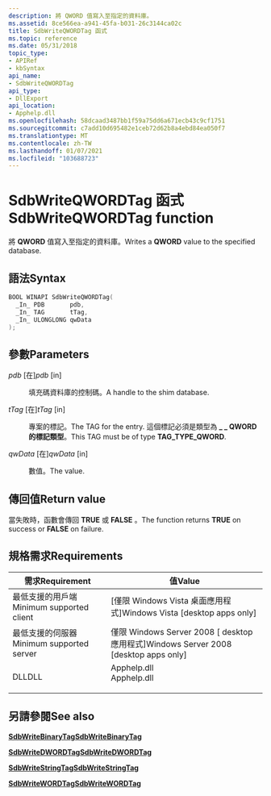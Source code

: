 ```yaml
---
description: 將 QWORD 值寫入至指定的資料庫。
ms.assetid: 8ce566ea-a941-45fa-b031-26c3144ca02c
title: SdbWriteQWORDTag 函式
ms.topic: reference
ms.date: 05/31/2018
topic_type:
- APIRef
- kbSyntax
api_name:
- SdbWriteQWORDTag
api_type:
- DllExport
api_location:
- Apphelp.dll
ms.openlocfilehash: 58dcaad3487bb1f59a75dd6a671ecb43c9cf1751
ms.sourcegitcommit: c7add10d695482e1ceb72d62b8a4ebd84ea050f7
ms.translationtype: MT
ms.contentlocale: zh-TW
ms.lasthandoff: 01/07/2021
ms.locfileid: "103688723"
---
```

# <a name="sdbwriteqwordtag-function"></a><span data-ttu-id="3f193-103">SdbWriteQWORDTag 函式</span><span class="sxs-lookup"><span data-stu-id="3f193-103">SdbWriteQWORDTag function</span></span>

<span data-ttu-id="3f193-104">將 **QWORD** 值寫入至指定的資料庫。</span><span class="sxs-lookup"><span data-stu-id="3f193-104">Writes a **QWORD** value to the specified database.</span></span>

## <a name="syntax"></a><span data-ttu-id="3f193-105">語法</span><span class="sxs-lookup"><span data-stu-id="3f193-105">Syntax</span></span>


```C++
BOOL WINAPI SdbWriteQWORDTag(
  _In_ PDB       pdb,
  _In_ TAG       tTag,
  _In_ ULONGLONG qwData
);
```



## <a name="parameters"></a><span data-ttu-id="3f193-106">參數</span><span class="sxs-lookup"><span data-stu-id="3f193-106">Parameters</span></span>

<dl> <dt>

<span data-ttu-id="3f193-107">*pdb* \[在\]</span><span class="sxs-lookup"><span data-stu-id="3f193-107">*pdb* \[in\]</span></span>
</dt> <dd>

<span data-ttu-id="3f193-108">填充碼資料庫的控制碼。</span><span class="sxs-lookup"><span data-stu-id="3f193-108">A handle to the shim database.</span></span>

</dd> <dt>

<span data-ttu-id="3f193-109">*tTag* \[在\]</span><span class="sxs-lookup"><span data-stu-id="3f193-109">*tTag* \[in\]</span></span>
</dt> <dd>

<span data-ttu-id="3f193-110">專案的標記。</span><span class="sxs-lookup"><span data-stu-id="3f193-110">The TAG for the entry.</span></span> <span data-ttu-id="3f193-111">這個標記必須是類型為 **\_ \_ QWORD 的標記類型**。</span><span class="sxs-lookup"><span data-stu-id="3f193-111">This TAG must be of type **TAG\_TYPE\_QWORD**.</span></span>

</dd> <dt>

<span data-ttu-id="3f193-112">*qwData* \[在\]</span><span class="sxs-lookup"><span data-stu-id="3f193-112">*qwData* \[in\]</span></span>
</dt> <dd>

<span data-ttu-id="3f193-113">數值。</span><span class="sxs-lookup"><span data-stu-id="3f193-113">The value.</span></span>

</dd> </dl>

## <a name="return-value"></a><span data-ttu-id="3f193-114">傳回值</span><span class="sxs-lookup"><span data-stu-id="3f193-114">Return value</span></span>

<span data-ttu-id="3f193-115">當失敗時，函數會傳回 **TRUE** 或 **FALSE** 。</span><span class="sxs-lookup"><span data-stu-id="3f193-115">The function returns **TRUE** on success or **FALSE** on failure.</span></span>

## <a name="requirements"></a><span data-ttu-id="3f193-116">規格需求</span><span class="sxs-lookup"><span data-stu-id="3f193-116">Requirements</span></span>



| <span data-ttu-id="3f193-117">需求</span><span class="sxs-lookup"><span data-stu-id="3f193-117">Requirement</span></span> | <span data-ttu-id="3f193-118">值</span><span class="sxs-lookup"><span data-stu-id="3f193-118">Value</span></span> |
|-------------------------------------|----------------------------------------------------------------------------------------|
| <span data-ttu-id="3f193-119">最低支援的用戶端</span><span class="sxs-lookup"><span data-stu-id="3f193-119">Minimum supported client</span></span><br/> | <span data-ttu-id="3f193-120">\[僅限 Windows Vista 桌面應用程式\]</span><span class="sxs-lookup"><span data-stu-id="3f193-120">Windows Vista \[desktop apps only\]</span></span><br/>                                         |
| <span data-ttu-id="3f193-121">最低支援的伺服器</span><span class="sxs-lookup"><span data-stu-id="3f193-121">Minimum supported server</span></span><br/> | <span data-ttu-id="3f193-122">僅限 Windows Server 2008 \[ desktop 應用程式\]</span><span class="sxs-lookup"><span data-stu-id="3f193-122">Windows Server 2008 \[desktop apps only\]</span></span><br/>                                   |
| <span data-ttu-id="3f193-123">DLL</span><span class="sxs-lookup"><span data-stu-id="3f193-123">DLL</span></span><br/>                      | <dl> <span data-ttu-id="3f193-124"><dt>Apphelp.dll</dt></span><span class="sxs-lookup"><span data-stu-id="3f193-124"><dt>Apphelp.dll</dt></span></span> </dl> |



## <a name="see-also"></a><span data-ttu-id="3f193-125">另請參閱</span><span class="sxs-lookup"><span data-stu-id="3f193-125">See also</span></span>

<dl> <dt>

[<span data-ttu-id="3f193-126">**SdbWriteBinaryTag**</span><span class="sxs-lookup"><span data-stu-id="3f193-126">**SdbWriteBinaryTag**</span></span>](sdbwritebinarytag.md)
</dt> <dt>

[<span data-ttu-id="3f193-127">**SdbWriteDWORDTag**</span><span class="sxs-lookup"><span data-stu-id="3f193-127">**SdbWriteDWORDTag**</span></span>](sdbwritedwordtag.md)
</dt> <dt>

[<span data-ttu-id="3f193-128">**SdbWriteStringTag**</span><span class="sxs-lookup"><span data-stu-id="3f193-128">**SdbWriteStringTag**</span></span>](sdbwritestringtag.md)
</dt> <dt>

[<span data-ttu-id="3f193-129">**SdbWriteWORDTag**</span><span class="sxs-lookup"><span data-stu-id="3f193-129">**SdbWriteWORDTag**</span></span>](sdbwritewordtag.md)
</dt> </dl>

 

 




